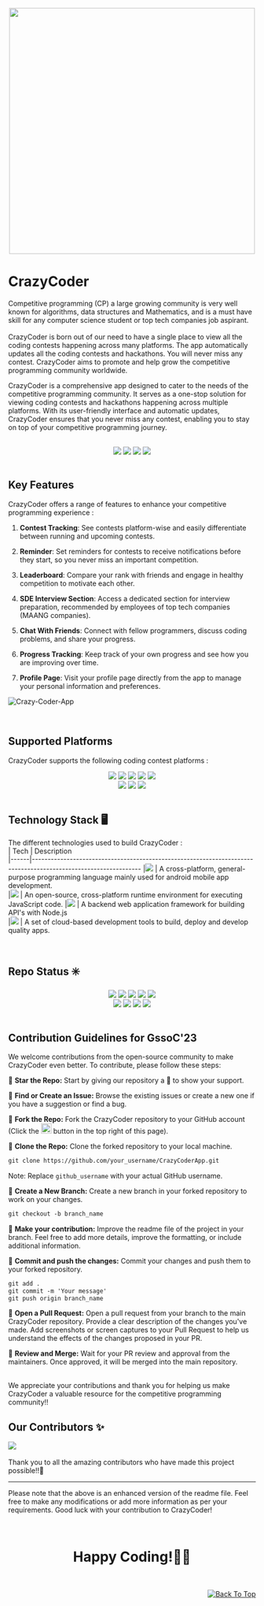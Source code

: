  <div id="top"></div>
 
 <p align="center">
 <img src="https://github.com/Yash-Parsana/CrazyCoderApp/assets/77839976/d9197945-46b2-4fe1-893b-a6bfe8f3477b" height= 500 width = 500 />
</p>


# CrazyCoder

Competitive programming (CP) a large growing community is very well known for algorithms, data structures and Mathematics, and is a must have skill for any computer science student or top tech companies job aspirant.<br>
<br>
CrazyCoder is born out of our need to have a single place to view all the coding contests happening across many platforms. The app automatically updates all the coding contests and hackathons. You will never miss any contest.
CrazyCoder aims to promote and help grow the competitive programming community worldwide.<br>

CrazyCoder is a comprehensive app designed to cater to the needs of the competitive programming community. It serves as a one-stop solution for viewing coding contests and hackathons happening across multiple platforms. With its user-friendly interface and automatic updates, CrazyCoder ensures that you never miss any contest, enabling you to stay on top of your competitive programming journey.

<br>
<div align="center">
<img src="https://forthebadge.com/images/badges/built-by-developers.svg" />
<img src="https://forthebadge.com/images/badges/built-with-love.svg" />
<img src="https://forthebadge.com/images/badges/uses-brains.svg" />
<img src="https://forthebadge.com/images/badges/powered-by-responsibility.svg" />
</div>
<br>
 
## Key Features

CrazyCoder offers a range of features to enhance your competitive programming experience :

1. **Contest Tracking**: See contests platform-wise and easily differentiate between running and upcoming contests.

2. **Reminder**: Set reminders for contests to receive notifications before they start, so you never miss an important competition.

3. **Leaderboard**: Compare your rank with friends and engage in healthy competition to motivate each other.

4. **SDE Interview Section**: Access a dedicated section for interview preparation, recommended by employees of top tech companies (MAANG companies).

5. **Chat With Friends**: Connect with fellow programmers, discuss coding problems, and share your progress.

6. **Progress Tracking**: Keep track of your own progress and see how you are improving over time.

7. **Profile Page**: Visit your profile page directly from the app to manage your personal information and preferences.

![Crazy-Coder-App](https://github.com/Anikinee/CrazyCoderApp/assets/101719881/5c4b902f-649e-4712-b91f-3ff4ff88a977)

<br>

## Supported Platforms

CrazyCoder supports the following coding contest platforms :
<br>
<div align="center">
 <img src ="https://img.shields.io/badge/-LeetCode-E55807?style=for-the-badge&logo=LeetCode&logoColor=black">
 <img src="https://img.shields.io/badge/Codechef-%23B92B27.svg?&style=for-the-badge&logo=Codechef&logoColor=white">
 <img src="https://img.shields.io/badge/Codeforces-445f9d?style=for-the-badge&logo=Codeforces&logoColor=white">
 <img src ="https://img.shields.io/badge/HackerEarth-%232C3454.svg?&style=for-the-badge&logo=HackerEarth&logoColor=Blue">
 <img src ="https://img.shields.io/badge/-Hackerrank-2EC866?style=for-the-badge&logo=HackerRank&logoColor=white">
 <br>
 <img src="https://img.shields.io/badge/KickStart-47A992.svg?&style=for-the-badge&logo=Kickstart&logoColor=white">
 <img src="https://img.shields.io/badge/TopCoder-F2BED1.svg?&style=for-the-badge&logo=TopCoder&logoColor=black">
 <img src="https://img.shields.io/badge/Atcoder-47A992.svg?&style=for-the-badge&logo=Atcoder&logoColor=white">
</div><br>

## Technology Stack 🖥️

The different technologies used to build CrazyCoder :
<br>
| Tech | Description                                                                                                                                                           
|------|----------------------------------------------------------------------------------------------------------------
|<img src="https://img.shields.io/badge/Kotlin-0095D5?&style=for-the-badge&logo=kotlin&logoColor=white">    | A cross-platform, general-purpose programming language mainly used for android mobile app development.                                                           
|<img src="https://img.shields.io/badge/Node.js-43853D?style=for-the-badge&logo=node.js&logoColor=white">    | An open-source, cross-platform runtime environment for executing JavaScript code.
|<img src="https://img.shields.io/badge/Express.js-11009E?style=for-the-badge">   | A backend web application framework for building API's with Node.js                                                                            
|<img src="https://img.shields.io/badge/Firebase-E76161?style=for-the-badge&logo=Firebase&logoColor=white">   | A set of cloud-based development tools to build, deploy and develop quality apps.

<br>

## Repo Status ✳️
<div align="center">
 <img src="https://img.shields.io/github/repo-size/Yash-Parsana/CrazyCoderApp?style=for-the-badge" />
	<img src="https://img.shields.io/github/stars/Yash-Parsana/CrazyCoderApp?style=for-the-badge&color=FBCB0A" />
	<img src="https://img.shields.io/github/forks/Yash-Parsana/CrazyCoderApp?style=for-the-badge&color=00C4FF" />
	<img src="https://img.shields.io/github/contributors/Yash-Parsana/CrazyCoderApp?style=for-the-badge&color=FF5DA2" />
 <img src="https://img.shields.io/github/last-commit/Yash-Parsana/CrazyCoderApp?style=for-the-badge&color=54B435" />
<br>
	<img src="https://img.shields.io/github/issues/Yash-Parsana/CrazyCoderApp?style=for-the-badge&color=green" />
	<img src="https://img.shields.io/github/issues-closed/Yash-Parsana/CrazyCoderApp?style=for-the-badge&color=FF5403" />
	<img src="https://img.shields.io/github/issues-pr/Yash-Parsana/CrazyCoderApp.svg?style=for-the-badge&color=green" />
	<img src="https://img.shields.io/github/issues-pr-closed/Yash-Parsana/CrazyCoderApp?style=for-the-badge&color=FF5403" />
</div><br>

## Contribution Guidelines for GssoC'23

We welcome contributions from the open-source community to make CrazyCoder even better. To contribute, please follow these steps:

 :pushpin: <b>Star the Repo:</b> Start by giving our repository a 🌟 to show your support.

 :pushpin: <b>Find or Create an Issue:</b> Browse the existing issues or create a new one if you have a suggestion or find a bug.

 :pushpin: <b>Fork the Repo:</b> Fork the CrazyCoder repository to your GitHub account (Click the <a href="https://github.com/Yash-Parsana/CrazyCoderApp/fork"><img src="https://i.imgur.com/G4z1kEe.png" height="21" width="21"></a> button in the top right of this page).
 
 :pushpin: <b>Clone the Repo:</b> Clone the forked repository to your local machine.
 ```markdown
 git clone https://github.com/your_username/CrazyCoderApp.git
 ```
 Note: Replace `github_username` with your actual GitHub username.
 
 :pushpin: <b>Create a New Branch:</b> Create a new branch in your forked repository to work on  your changes.
 ```markdown
 git checkout -b branch_name
 ```

 :pushpin: <b>Make your contribution:</b> Improve the readme file of the project in your branch.  Feel free to add more details, improve the formatting, or include additional information.
 
 :pushpin: <b>Commit and push the changes:</b> Commit your changes and push them to your forked  repository.
 ```markdown
 git add .
 git commit -m 'Your message'
 git push origin branch_name
 ```
 
 :pushpin: <b>Open a Pull Request:</b> Open a pull request from your branch to the main CrazyCoder repository. Provide a clear description of the changes you've made. Add screenshots or screen captures to your Pull Request to help us understand the effects of the changes proposed in your PR.

:pushpin: <b>Review and Merge:</b> Wait for your PR review and approval from the maintainers.
Once approved, it will be merged into the main repository.

<br>
We appreciate your contributions and thank you for helping us make CrazyCoder a valuable resource for the competitive programming community!!

## Our Contributors ✨
<a href="https://github.com/Yash-Parsana/CrazyCoderApp/graphs/contributors">
  <img align="center" src="https://contrib.rocks/image?max=100&repo=Yash-Parsana/CrazyCoderApp" />
</a> 
<br><br>
Thank you to all the amazing contributors who have made this project possible!!💝

---

Please note that the above is an enhanced version of the readme file. Feel free to make any modifications or add more information as per your requirements. Good luck with your contribution to CrazyCoder!

<br>
<h1 align=center>Happy Coding!👨‍💻 </h1>
<br>
<p align="right"><a href="#top"><img src="https://img.shields.io/badge/Move%20to%20top-Blue?style=plastic" alt="Back To Top"></a></p>
